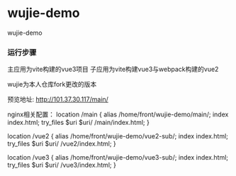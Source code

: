 # wujie-demo
wujie-demo

### 运行步骤
主应用为vite构建的vue3项目
子应用为vite构建vue3与webpack构建的vue2

wujie为本人仓库fork更改的版本

预览地址: http://101.37.30.117/main/

nginx相关配置：
location /main {
  alias /home/front/wujie-demo/main/;
  index index.html;
  try_files $uri $uri/ /main/index.html;
}

location /vue2 {
  alias /home/front/wujie-demo/vue2-sub/;
  index index.html;
  try_files $uri $uri/ /vue2/index.html;
}

location /vue3 {
  alias /home/front/wujie-demo/vue3-sub/;
  index index.html;
  try_files $uri $uri/ /vue3/index.html;
}